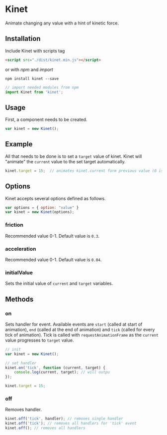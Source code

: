 # Kinet
Animate changing any value with a hint of kinetic force.

## Installation
Include Kinet with scripts tag

```html
<script src="./dist/kinet.min.js"></script>
```
or with *npm* and *import*
```shell
npm install kinet --save
```
```javascript
// import needed modules from npm
import Kinet from 'kinet';
```

## Usage
First, a component needs to be created.
```javascript
var kinet = new Kinet();
```

## Example
All that needs to be done is to set a `target` value of kinet. Kinet will "animate" the `current` value to the set target automatically.
```javascript
kinet.target = 15;  // animates kinet.current form previous value (0 is initial) to 15
```

## Options
Kinet accepts several options defined as follows.
```javascript
var options = { option: "value" }
var kinet = new Kinet(options);
```

### friction
Recommended value 0-1. Default value is `0.3`.

### acceleration
Recommended value 0-1. Default value is `0.04`.

### initialValue
Sets the initial value of `current` and `target` variables.


## Methods

### on
Sets handler for event. Available events are `start` (called at start of animation), `end` (called at the end of animation) and `tick` (called for every tick of animation).
Tick is called with `requestAnimationFrame` as the `current` value progresses to `target` value.
```javascript
// init
var kinet = new Kinet();

// set handler
kinet.on('tick', function (current, target) {
    console.log(current, target); // will outpu
});

kinet.target = 15;
```


### off
Removes handler.
```javascript
kinet.off('tick', handler); // removes single handler
kinet.off('tick'); // removes all handlers for 'tick' event
kinet.off(); // removes all handlers
```
